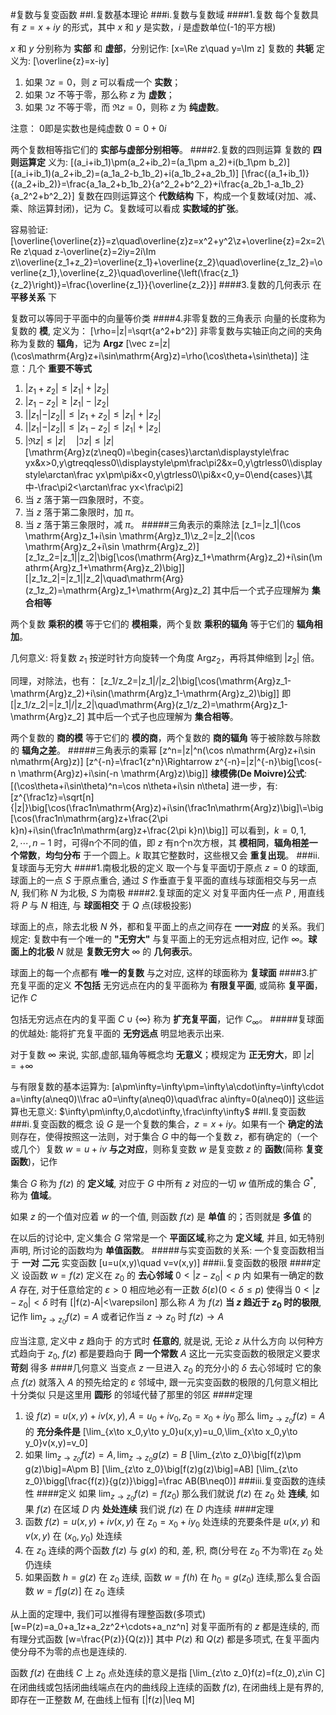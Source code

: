 #复数与复变函数
##I.复数基本理论
###i.复数与复数域
####1.复数
每个复数具有 $z=x+iy$ 的形式，其中 $x$ 和 $y$ 是实数，$i$ 是虚数单位(-1的平方根)

$x$ 和 $y$ 分别称为 **实部** 和 **虚部**，分别记作:
\[x=\Re z\quad y=\Im z\]
复数的 **共轭** 定义为:
\[\overline{z}=x-iy\]
1. 如果 $\Im z=0$，则 $z$ 可以看成一个 **实数**；
1. 如果 $\Im z$ 不等于零，那么称 $z$ 为 **虚数**；
1. 如果 $\Im z$ 不等于零，而 $\Re z=0$，则称 $z$ 为 **纯虚数**。

注意：
0即是实数也是纯虚数 $0=0+0i$

两个复数相等指它们的 **实部与虚部分别相等**。
####2.复数的四则运算
复数的 **四则运算定** 义为:
\[(a_i+ib_1)\pm(a_2+ib_2)=(a_1\pm a_2)+i(b_1\pm b_2)\]
\[(a_i+ib_1)(a_2+ib_2)=(a_1a_2-b_1b_2)+i(a_1b_2+a_2b_1)\]
\[\frac{(a_1+ib_1)}{(a_2+ib_2)}=\frac{a_1a_2+b_1b_2}{a^2_2+b^2_2}+i\frac{a_2b_1-a_1b_2}{a_2^2+b^2_2}\]
复数在四则运算这个 **代数结构** 下，构成一个复数域(对加、减、乘、除运算封闭)，记为 $C$。复数域可以看成 **实数域的扩张**。

容易验证:
\[\overline{\overline{z}}=z\quad\overline{z}z=x^2+y^2\\z+\overline{z}=2x=2\Re z\quad z-\overline{z}=2iy=2i\Im z\\\overline{z_1+z_2}=\overline{z_1}+\overline{z_2}\quad\overline{z_1z_2}=\overline{z_1}\,\overline{z_2}\quad\overline{\left(\frac{z_1}{z_2}\right)}=\frac{\overline{z_1}}{\overline{z_2}}\]
####3.复数的几何表示
在 **平移关系** 下

复数可以等同于平面中的向量等价类
####4.非零复数的三角表示
向量的长度称为复数的 **模**, 定义为：
\[\rho=|z|=\sqrt{a^2+b^2}\]
非零复数与实轴正向之间的夹角称为复数的 **辐角**，记为 **$\mathrm{Arg}z$**
\[\vec z=|z|(\cos\mathrm{Arg}z+i\sin\mathrm{Arg}z)=\rho(\cos\theta+\sin\theta)\]
注意：几个 **重要不等式**
1. $|z_1+z_2|\leq|z_1|+|z_2|$
1. $|z_1-z_2|\geq|z_1|-|z_2|$
1. $||z_1|-|z_2||\leq|z_1+z_2|\leq|z_1|+|z_2|$
1. $||z_1|-|z_2||\leq|z_1-z_2|\leq|z_1|+|z_2|$
1. $|\Re z|\leq|z|\quad|\Im z|\leq|z|$
\[\mathrm{Arg}z(z\neq0)=\begin{cases}\arctan\displaystyle\frac yx&x>0,y\gtreqqless0\\\displaystyle\pm\frac\pi2&x=0,y\gtrless0\\\displaystyle\arctan\frac yx\pm\pi&x<0,y\gtrless0\\\pi&x<0,y=0\end{cases}\\其中-\frac\pi2<\arctan\frac yx<\frac\pi2\]
1. 当 $z$ 落于第一四象限时，不变。
1. 当 $z$ 落于第二象限时，加 $\pi$。
1. 当 $z$ 落于第三象限时，减 $\pi$。
#####三角表示的乘除法
\[z_1=|z_1|(\cos \mathrm{Arg}z_1+i\sin \mathrm{Arg}z_1)\\z_2=|z_2|(\cos \mathrm{Arg}z_2+i\sin \mathrm{Arg}z_2)\]
\[z_1z_2=|z_1||z_2|\big[\cos(\mathrm{Arg}z_1+\mathrm{Arg}z_2)+i\sin(\mathrm{Arg}z_1+\mathrm{Arg}z_2)\big]\]
\[|z_1z_2|=|z_1||z_2|\quad\mathrm{Arg}(z_1z_2)=\mathrm{Arg}z_1+\mathrm{Arg}z_2\]
其中后一个式子应理解为 **集合相等**

两个复数 **乘积的模** 等于它们的 **模相乘**，两个复数 **乘积的辐角** 等于它们的 **辐角相加**。

几何意义: 将复数 $z_1$ 按逆时针方向旋转一个角度 $\mathrm{Arg}z_2$，再将其伸缩到 $|z_2|$ 倍。

同理，对除法，也有：
\[z_1/z_2=|z_1|/|z_2|\big[\cos(\mathrm{Arg}z_1-\mathrm{Arg}z_2)+i\sin(\mathrm{Arg}z_1-\mathrm{Arg}z_2)\big]\]
即
\[|z_1/z_2|=|z_1|/|z_2|\quad\mathrm{Arg}(z_1/z_2)=\mathrm{Arg}z_1-\mathrm{Arg}z_2\]
其中后一个式子也应理解为 **集合相等**。

两个复数的 **商的模** 等于它们的 **模的商**，两个复数的 **商的辐角** 等于被除数与除数的 **辐角之差**。
#####三角表示的乘幂
\[z^n=|z|^n(\cos n\mathrm{Arg}z+i\sin n\mathrm{Arg}z)\]
\[z^{-n}=\frac1{z^n}\Rightarrow z^{-n}=|z|^{-n}\big[\cos(-n \mathrm{Arg}z)+i\sin(-n \mathrm{Arg}z)\big]\]
**棣模佛(De Moivre)公式**:
\[(\cos\theta+i\sin\theta)^n=\cos n\theta+i\sin n\theta\]
进一步，有:
\[z^{\frac1z}=\sqrt[n]{|z|}\big[\cos(\frac1n\mathrm{Arg}z)+i\sin(\frac1n\mathrm{Arg}z)\big]\\=\big[\cos(\frac1n\mathrm{arg}z+\frac{2\pi k}n)+i\sin(\frac1n\mathrm{arg}z+\frac{2\pi k}n)\big]\]
可以看到，$k=0,1,2,\cdots,n-1$ 时，可得n个不同的值，即 $z$ 有n个n次方根，其 **模相同**，**辐角相差一个常数**，**均匀分布** 于一个圆上。$k$ 取其它整数时，这些根又会 **重复出现**。
###ii.复球面与无穷大
####1.南极北极的定义
取一个与复平面切于原点 $z=0$ 的球面, 球面上的一点 $S$ 于原点重合, 通过 $S$ 作垂直于复平面的直线与球面相交与另一点 $N$, 我们称 $N$ 为北极, $S$ 为南极
####2.复球面的定义
对复平面内任一点 $P$ , 用直线将 $P$ 与 $N$ 相连, 与 **球面相交** 于 $Q$ 点(球极投影)

球面上的点，除去北极 $N$ 外，都和复平面上的点之间存在 **一一对应** 的关系。我们规定: 复数中有一个唯一的 **"无穷大"** 与复平面上的无穷远点相对应, 记作 $\infty$。**球面上的北极** $N$ 就是 **复数无穷大** $\infty$ 的 **几何表示**。

球面上的每一个点都有 **唯一的复数** 与之对应, 这样的球面称为 **复球面**
####3.扩充复平面的定义
**不包括** 无穷远点在内的复平面称为 **有限复平面**, 或简称 **复平面**，记作 $C$

包括无穷远点在内的复平面 $C\cup\{\infty\}$ 称为 **扩充复平面**，记作 $C_\infty$。
#####复球面的优越处:
能将扩充复平面的 **无穷远点** 明显地表示出来.

对于复数 $\infty$ 来说, 实部,虚部,辐角等概念均 **无意义**；模规定为 **正无穷大**，即 $|z|=+\infty$

与有限复数的基本运算为:
\[a\pm\infty=\infty\pm=\infty\\a\cdot\infty=\infty\cdot a=\infty(a\neq0)\\\frac a0=\infty(a\neq0)\quad\frac a\infty=0(a\neq0)\]
这些运算也无意义: $\infty\pm\infty,0,a\cdot\infty,\frac\infty\infty$
##II.复变函数
###i.复变函数的概念
设 $G$ 是一个复数的集合，$z=x+iy$。如果有一个 **确定的法** 则存在，使得按照这一法则，对于集合 $G$ 中的每一个复数 $z$，都有确定的（一个或几个）复数 $w=u+iv$ **与之对应**，则称复变数 $w$ 是复变数 $z$ 的 **函数**(简称 **复变函数**)，记作

集合 $G$ 称为 $f(z)$ 的 **定义域**, 对应于 $G$ 中所有 $z$ 对应的一切 $w$ 值所成的集合 $G^{* }$, 称为 **值域**。

如果 $z$ 的一个值对应着 $w$ 的一个值, 则函数 $f(z)$ 是 **单值** 的；否则就是 **多值** 的

在以后的讨论中, 定义集合 $G$ 常常是一个 **平面区域**,称之为 **定义域**, 并且, 如无特别声明, 所讨论的函数均为 **单值函数**。
#####与实变函数的关系:
一个复变函数相当于 **一对** **二元** 实变函数
\[u=u(x,y)\quad v=v(x,y)\]
###ii.复变函数的极限
####定义
设函数 $w=f(z)$ 定义在 $z_0$ 的 **去心邻域** $0<|z-z_0|<p$ 内 如果有一确定的数 $A$ 存在, 对于任意给定的 $\varepsilon>0$ 相应地必有一正数 $\delta(\varepsilon)(0<\delta\leq p)$ 使得当 $0<|z-z_0|<\delta$ 时有
\[|f(z)-A|<\varepsilon\]
那么称 $A$ 为 $f(z)$ **当 $z$ 趋近于 $z_0$ 时的极限**, 记作 $\displaystyle\lim_{z\to z_0}f(z)=A$ 或者记作当 $z\to z_0$ 时 $f(z)\to A$

应当注意, 定义中 $z$ 趋向于 的方式时 **任意的**, 就是说, 无论 $z$ 从什么方向 以何种方式趋向于 $z_0$, $f(z)$ 都是要趋向于 **同一个常数** $A$ 这比一元实变函数的极限定义要求 **苛刻** 得多
####几何意义
当变点 $z$ 一旦进入 $z_0$ 的充分小的 $\delta$ 去心邻域时 它的象点 $f(z)$ 就落入 $A$ 的预先给定的 $\varepsilon$ 邻域中, 跟一元实变函数的极限的几何意义相比十分类似 只是这里用 **圆形** 的邻域代替了那里的邻区
####定理
1. 设 $f(z)=u(x,y)+iv(x,y),\,A=u_0+iv_0,\,z_0=x_0+iy_0$ 那么 $\displaystyle\lim_{z\to z_0}f(z)=A$ 的 **充分条件是**
\[\lim_{x\to x_0,y\to y_0}u(x,y)=u_0,\lim_{x\to x_0,y\to y_0}v(x,y)=v_0\]
2. 如果 $\displaystyle\lim_{z\to z_0}f(z)=A,\lim_{z\to z_0}g(z)=B$
\[\lim_{z\to z_0}\big[f(z)\pm g(z)\big]=A\pm B\]
\[\lim_{z\to z_0}\big[f(z)g(z)\big]=AB\]
\[\lim_{z\to z_0}\bigg[\frac{f(z)}{g(z)}\bigg]=\frac AB(B\neq0)\]
###iii.复变函数的连续性
####定义
如果 $\displaystyle\lim_{z\to z_0}f(z)=f(z_0)$ 那么我们就说 $f(z)$ 在 $z_0$ 处 **连续**, 如果 $f(z)$ 在区域 $D$ 内 **处处连续** 我们说 $f(z)$ 在 $D$ 内连续
####定理
1. 函数 $f(z)=u(x,y)+iv(x,y)$ 在 $z_0=x_0+iy_0$ 处连续的充要条件是 $u(x,y)$ 和 $v(x,y)$ 在 $(x_0,y_0)$ 处连续
1. 在 $z_0$ 连续的两个函数 $f(z)$ 与 $g(x)$ 的和, 差, 积, 商(分号在 $z_0$ 不为零)在 $z_0$ 处仍连续
1. 如果函数 $h=g(z)$ 在 $z_0$ 连续, 函数 $w=f(h)$ 在 $h_0=g(z_0)$ 连续,那么复合函数 $w=f[g(z)]$ 在 $z_0$ 连续

从上面的定理中, 我们可以推得有理整函数(多项式)
\[w=P(z)=a_0+a_1z+a_2z^2+\cdots+a_nz^n\]
对复平面所有的 $z$ 都是连续的, 而有理分式函数
\[w=\frac{P(z)}{Q(z)}\]
其中 $P(z)$ 和 $Q(z)$ 都是多项式, 在复平面内使分母不为零的点也是连续的.

函数 $f(z)$ 在曲线 $C$ 上 $z_0$ 点处连续的意义是指
\[\lim_{z\to z_0}f(z)=f(z_0),z\in C\]
在闭曲线或包括闭曲线端点在内的曲线段上连续的函数 $f(z)$, 在闭曲线上是有界的, 即存在一正整数 $M$, 在曲线上恒有
\[|f(z)|\leq M\]

